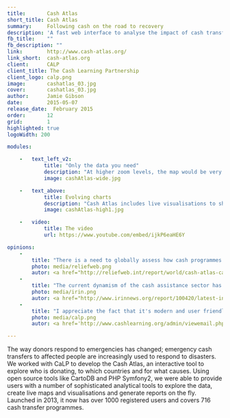 ```yaml
---
title:       Cash Atlas
short_title: Cash Atlas
summary: 	 Following cash on the road to recovery
description: 'A fast web interface to analyse the impact of cash transfer programmes on the fly'
fb_title:    ""
fb_description: ""
link:        http://www.cash-atlas.org/
link_short:  cash-atlas.org
client:      CALP
client_title: The Cash Learning Partnership
client_logo: calp.png
image:       cashatlas_03.jpg
cover:       cashatlas_03.jpg
author:      Jamie Gibson
date:        2015-05-07
release_date:  February 2015
order:       12
grid:        1
highlighted: true
logoWidth: 200

modules:

    -   text_left_v2:
            title: "Only the data you need"
            description: "At higher zoom levels, the map would be very cluttered if you had all the data for the smallest level being shown. Progressive disclosure means the data shown is optimised for your current zoom level. And where you select one particular region for analysis, you can see the detail for one and summaries of the neighbouring regions to avoid distractions and allowing you to focus on your work." 
            image: cashAtlas-wide.jpg

    -   text_above:
            title: Evolving charts 
            description: "Cash Atlas includes live visualisations to show the finer details of the data. As you explore the map, the charts change to reflect the new areas you’re interested in. You can also use the filters to ensure you’re only seeing the most relevant data."
            image: cashAtlas-high1.jpg

    -   video:
            title: The video
            url: https://www.youtube.com/embed/ijkP6eaHE6Y

opinions:
    -
        title: "There is a need to globally assess how cash programmes are being implemented. CaLP is developing a cash mapping tool aiming to visually represent the usage of cash transfer programmes at a global level."
        photo: media/reliefweb.png
        autor: <a href="http://reliefweb.int/report/world/cash-atlas-calps-cash-mapping-tool">Reliefweb</a>
    -
        title: "The current dynamism of the cash assistance sector has been made visible by a new online tool from the Cash Learning Partnership (CaLP), a Cash Atlas"
        photo: media/irin.png
        autor: <a href="http://www.irinnews.org/report/100420/latest-innovations-in-cash-transfers">IRIN News</a>
    -
        title: "I appreciate the fact that it's modern and user friendly. The Cash Atlas can be of great benefit for all humanitarian experts and researchers."
        photo: media/calp.png
        autor: <a href='http://www.cashlearning.org/admin/viewemail.php?id=224'>Alexandre Castellano</a>

---
```


The way donors respond to emergencies has changed; emergency cash transfers to affected people are increasingly used to respond to disasters. We worked with CaLP to develop the Cash Atlas, an interactive tool to explore who is donating, to which countries and for what causes.  Using open source tools like CartoDB and PHP Symfony2, we were able to provide users with a number of sophisticated analytical tools to explore the data, create live maps and visualisations and generate reports on the fly. Launched in 2013, it now has over 1000 registered users and covers 716 cash transfer programmes.
